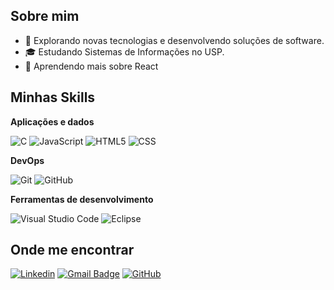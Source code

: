 ## Sobre mim

- 🤔 Explorando novas tecnologias e desenvolvendo soluções de software.
- 🎓 Estudando Sistemas de Informações no USP.
- 🌱 Aprendendo mais sobre React

## Minhas Skills

**Aplicações e dados**

![C](https://img.shields.io/badge/-C-333333?style=flat&logo=C%2B%2B&logoColor=00599C)
![JavaScript](https://img.shields.io/badge/-JavaScript-333333?style=flat&logo=javascript)
![HTML5](https://img.shields.io/badge/-HTML5-333333?style=flat&logo=HTML5)
![CSS](https://img.shields.io/badge/-CSS-333333?style=flat&logo=CSS3&logoColor=1572B6)

**DevOps**

![Git](https://img.shields.io/badge/-Git-333333?style=flat&logo=git)
![GitHub](https://img.shields.io/badge/-GitHub-333333?style=flat&logo=github)

**Ferramentas de desenvolvimento**

![Visual Studio Code](https://img.shields.io/badge/-Visual%20Studio%20Code-333333?style=flat&logo=visual-studio-code&logoColor=007ACC)
![Eclipse](https://img.shields.io/badge/-Eclipse-333333?style=flat&logo=eclipse-ide&logoColor=2C2255)

## Onde me encontrar

[![Linkedin](https://img.shields.io/badge/-Prado-blue?style=flat-square&logo=Linkedin&logoColor=white&link=https://www.linkedin.com/in/pradojoao/)](https://www.linkedin.com/in/pradojoao/)
[![Gmail Badge](https://img.shields.io/badge/-prado.joao06480@gmail.com-006bed?style=flat-square&logo=Gmail&logoColor=white&link=mailto:prado.joao06480@gmail.com)](mailto:prado.joao06480@gmail.com)
[![GitHub](https://img.shields.io/github/followers/pradoscript?label=follow&style=social)](github.com/pradoscript)